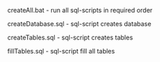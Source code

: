 createAll.bat - run all sql-scripts in required order

createDatabase.sql - sql-script creates database

createTables.sql - sql-script creates tables

fillTables.sql - sql-script fill all tables